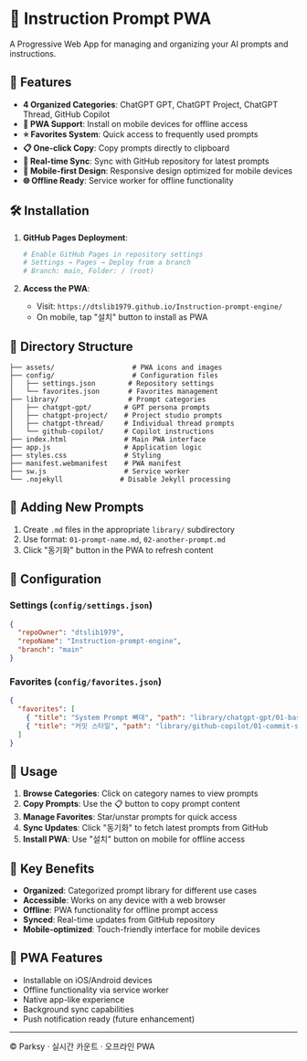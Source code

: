 # 📱 Instruction Prompt PWA

A Progressive Web App for managing and organizing your AI prompts and instructions.

## 🚀 Features

- **4 Organized Categories**: ChatGPT GPT, ChatGPT Project, ChatGPT Thread, GitHub Copilot
- **📱 PWA Support**: Install on mobile devices for offline access
- **⭐ Favorites System**: Quick access to frequently used prompts
- **📋 One-click Copy**: Copy prompts directly to clipboard
- **🔄 Real-time Sync**: Sync with GitHub repository for latest prompts
- **📱 Mobile-first Design**: Responsive design optimized for mobile devices
- **🌐 Offline Ready**: Service worker for offline functionality

## 🛠 Installation

1. **GitHub Pages Deployment**:

   ```bash
   # Enable GitHub Pages in repository settings
   # Settings → Pages → Deploy from a branch
   # Branch: main, Folder: / (root)
   ```

2. **Access the PWA**:
   - Visit: `https://dtslib1979.github.io/Instruction-prompt-engine/`
   - On mobile, tap "설치" button to install as PWA

## 📁 Directory Structure

```
├── assets/                   # PWA icons and images
├── config/                   # Configuration files
│   ├── settings.json        # Repository settings
│   └── favorites.json       # Favorites management
├── library/                 # Prompt categories
│   ├── chatgpt-gpt/        # GPT persona prompts
│   ├── chatgpt-project/    # Project studio prompts
│   ├── chatgpt-thread/     # Individual thread prompts
│   └── github-copilot/     # Copilot instructions
├── index.html              # Main PWA interface
├── app.js                  # Application logic
├── styles.css              # Styling
├── manifest.webmanifest    # PWA manifest
├── sw.js                   # Service worker
└── .nojekyll              # Disable Jekyll processing
```

## 📝 Adding New Prompts

1. Create `.md` files in the appropriate `library/` subdirectory
2. Use format: `01-prompt-name.md`, `02-another-prompt.md`
3. Click "동기화" button in the PWA to refresh content

## 🔧 Configuration

### Settings (`config/settings.json`)

```json
{
  "repoOwner": "dtslib1979",
  "repoName": "Instruction-prompt-engine",
  "branch": "main"
}
```

### Favorites (`config/favorites.json`)

```json
{
  "favorites": [
    { "title": "System Prompt 뼈대", "path": "library/chatgpt-gpt/01-basic-system.md" },
    { "title": "커밋 스타일", "path": "library/github-copilot/01-commit-style.md" }
  ]
}
```

## 🎯 Usage

1. **Browse Categories**: Click on category names to view prompts
2. **Copy Prompts**: Use the 📋 button to copy prompt content
3. **Manage Favorites**: Star/unstar prompts for quick access
4. **Sync Updates**: Click "동기화" to fetch latest prompts from GitHub
5. **Install PWA**: Use "설치" button on mobile for offline access

## 🌟 Key Benefits

- **Organized**: Categorized prompt library for different use cases
- **Accessible**: Works on any device with a web browser
- **Offline**: PWA functionality for offline prompt access
- **Synced**: Real-time updates from GitHub repository
- **Mobile-optimized**: Touch-friendly interface for mobile devices

## 📱 PWA Features

- Installable on iOS/Android devices
- Offline functionality via service worker
- Native app-like experience
- Background sync capabilities
- Push notification ready (future enhancement)

---

© Parksy · 실시간 카운트 · 오프라인 PWA
